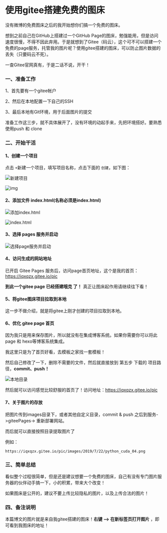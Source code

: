 # 使用gitee搭建免费的图床

没有微博的免费图床之后的我开始想你们搞一个免费的图床。

想到之前自己在GitHub上搭建过一个GitHub Page的图床，勉强能用，但是访问速度很慢，不得不因此弃用。于是就想到了Gitee（码云），这个可不可以搭建一个免费的page服务，托管我的图片呢？使用gitee搭建的图床，可以防止图片数据的丢失（只要码云不死）。

一查Gitee官网真有，于是二话不说，开干！

<!--more-->



### 一、准备工作

1、首先要有一个gitee帐户

2、然后在本地配置一下自己的SSH

3、最后本地有Git环境，用于后面图片的提交

准备工作这三步，就不具体展开了，没有环境的动起手来，先把环境搭好。要熟悉使用push 和 clone



### 二、开始干活

#### 1、创建一个项目

 点击 `+`新建一个项目，填写项目名称，点击下面的 `创建`，如下图：

![新建项目](https://iqxqzx.gitee.io/pic/images/2019/7/25/01.png)

![img](https://dufyun.gitee.io/images_bed/images/techy/Snipaste_2018-11-23_22-30-06.png)

#### 2、添加文件 index.html(名称必须是index.html)

![添加index.html](https://iqxqzx.gitee.io/pic/images/2019/7/25/02.png)

![index.html](https://dufyun.gitee.io/images_bed/images/techy/Snipaste_2018-11-23_22-35-05.png)

#### 3、选择 pages 服务并启动

![选择page服务并启动](https://iqxqzx.gitee.io/pic/images/2019/7/25/03.png)



#### 4、访问生成的网站地址

已开启 Gitee Pages 服务后，访问page首页地址，这个是我的首页：https://iqxqzx.gitee.io/pic

**到此一个gitee page 已经搭建哦克 了！** 真正让图床起作用请继续往下看！



#### 5、将gitee图床项目拉取到本地

 这一步不做介绍，就是将gitee上刚才创建的项目拉取到本地。



#### 6、优化 gitee page 首页

因为我只是用来保存图片，所以就没有在集成博客系统。如果你需要你可以将此page 和 hexo等博客系统集成。

我这里只是为了首页好看，去模板之家找一套模板！ 

然后自己修改了一下，删除不需要的文件，然后就直接放到 第五步 下载的 项目路径，**commit、push！**

![本地目录](https://iqxqzx.gitee.io/pic/images/2019/7/25/04.png)

然后就可以访问感觉比较舒服的首页了！访问地址：https://iqxqzx.gitee.io/pic



#### 7、关于图片的存放

把图片传到images目录下，或者其他自定义目录，commit  &  push 之后到服务->giteePages->  重新部署网站。

而后就可以直接按照目录提取图片了

例如：

```
https://iqxqzx.gitee.io/pic/images/2019/7/22/python_cuda_04.png
```



### 三、简单总结

看似整个过程很简单，但是还是建议想要一个免费的图床，自己有没有专门图片服务器的伙伴动手搞一下，小的积累，带来大个改变！

如果图床是公开的，建议不要上传比较隐私的图片，以及上传合法的图片！



### 四、备注说明

本篇博文的图片就是来自我gitee搭建的图床！**右键 --> 在新标签页打开图片** ，即可看到我图床的地址！

